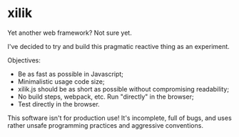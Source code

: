 # xilik

Yet another web framework? Not sure yet.

I've decided to try and build this pragmatic reactive thing as an experiment.

Objectives:
- Be as fast as possible in Javascript;
- Minimalistic usage code size;
- xilik.js should be as short as possible without compromising readability;
- No build steps, webpack, etc. Run "directly" in the browser;
- Test directly in the browser.

This software isn't for production use! It's incomplete, full of bugs, and uses rather unsafe programming practices and aggressive conventions.